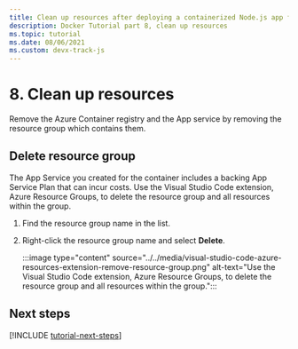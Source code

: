 ```yaml
---
title: Clean up resources after deploying a containerized Node.js app from Visual Studio Code
description: Docker Tutorial part 8, clean up resources
ms.topic: tutorial
ms.date: 08/06/2021
ms.custom: devx-track-js
---
```


# 8. Clean up resources

Remove the Azure Container registry and the App service by removing the resource group which contains them.

## Delete resource group

The App Service you created for the container includes a backing App Service Plan that can incur costs. Use the Visual Studio Code extension, Azure Resource Groups, to delete the resource group and all resources within the group.

1. Find the resource group name in the list.
1. Right-click the resource group name and select **Delete**.

    :::image type="content" source="../../media/visual-studio-code-azure-resources-extension-remove-resource-group.png" alt-text="Use the Visual Studio Code extension, Azure Resource Groups, to delete the resource group and all resources within the group.":::

## Next steps

[!INCLUDE [tutorial-next-steps](../../includes/tutorial-next-steps.md)]
